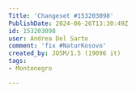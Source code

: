 ```yaml
---
Title: 'Changeset #153203098'
PublishDate: 2024-06-26T13:30:49Z
id: 153203098
user: Andrea Del Sarto
comment: 'fix #NaturKosovo'
created_by: JOSM/1.5 (19096 it)
tags:
- Montenegro

---
```

